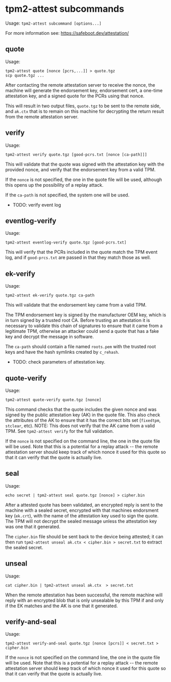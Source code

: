 
# tpm2-attest subcommands

Usage: `tpm2-attest subcommand [options...]`

For more information see: <https://safeboot.dev/attestation/>


## quote
Usage:
```
tpm2-attest quote [nonce [pcrs,...]] > quote.tgz
scp quote.tgz ...
```
After contacting the remote attestation server to receive the
nonce, the machine will generate the endorsement key,
endorsement cert, a one-time attestation key, and a signed quote
for the PCRs using that nonce.

This will result in two output files, `quote.tgz` to be sent to
the remote side, and `ak.ctx` that is to remain on this machine
for decrypting the return result from the remote attestation server.

## verify
Usage:
```
tpm2-attest verify quote.tgz [good-pcrs.txt [nonce [ca-path]]]
```

This will validate that the quote was signed with the attestation key
with the provided nonce, and verify that the endorsement key from a valid
TPM.

If the `nonce` is not specified, the one in the quote file will be used,
although this opens up the possibility of a replay attack.

If the `ca-path` is not specified, the system one will be used.

* TODO: verify event log

## eventlog-verify
Usage:
```
tpm2-attest eventlog-verify quote.tgz [good-pcrs.txt]
```

This will verify that the PCRs included in the quote match the
TPM event log, and if `good-prcs.txt` are passed in that they
match those as well.


## ek-verify
Usage:
```
tpm2-attest ek-verify quote.tgz ca-path
```

This will validate that the endorsement key came from a valid TPM.

The TPM endorsement key is signed by the manufacturer OEM key, which is
in turn signed by a trusted root CA.  Before trusting an attestation it is
necessary to validate this chain of signatures to ensure that it came
from a legitimate TPM, otherwise an attacker could send a quote that
has a fake key and decrypt the message in software.

The `ca-path` should contain a file named `roots.pem` with the trusted
root keys and have the hash symlinks created by `c_rehash`.

* TODO: check parameters of attestation key.

## quote-verify
Usage:
```
tpm2-attest quote-verify quote.tgz [nonce]
```

This command checks that the quote includes the given nonce and
was signed by the public attestation key (AK) in the quote file.
This also check the attributes of the AK to ensure that it has
the correct bits set (`fixedtpm`, `stclear`, etc).
NOTE: This does not verify that the AK came from a valid TPM.
See `tpm2-attest verify` for the full validation.

If the `nonce` is not specified on the command line, the one in the
quote file will be used.  Note that this is a potential for a replay
attack -- the remote attestation server should keep track of which
nonce it used for this quote so that it can verify that the quote
is actually live.

## seal
Usage:
```
echo secret | tpm2-attest seal quote.tgz [nonce] > cipher.bin
```

After a attested quote has been validated, an encrypted reply is sent to
the machine with a sealed secret, encrypted with that machines
endorsment key (`ek.crt`), with the name of the attestation key
used to sign the quote.  The TPM will not decrypt the sealed
message unless the attestation key was one that it generated.

The `cipher.bin` file should be sent back to the device being attested;
it can then run `tpm2-attest unseal ak.ctx < cipher.bin > secret.txt`
to extract the sealed secret.

## unseal
Usage:
```
cat cipher.bin | tpm2-attest unseal ak.ctx  > secret.txt
```

When the remote attestation has been successful, the remote machine will
reply with an encrypted blob that is only unsealable by this TPM
if and only if the EK matches and the AK is one that it generated.

## verify-and-seal
Usage:
```
tpm2-attest verify-and-seal quote.tgz [nonce [pcrs]] < secret.txt > cipher.bin
```

If the `nonce` is not specified on the command line, the one in the
quote file will be used.  Note that this is a potential for a replay
attack -- the remote attestation server should keep track of which
nonce it used for this quote so that it can verify that the quote
is actually live.

